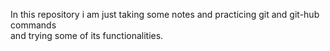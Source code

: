 In this repository i am just taking some notes and practicing git and git-hub commands
<br>
and trying some of its functionalities.
